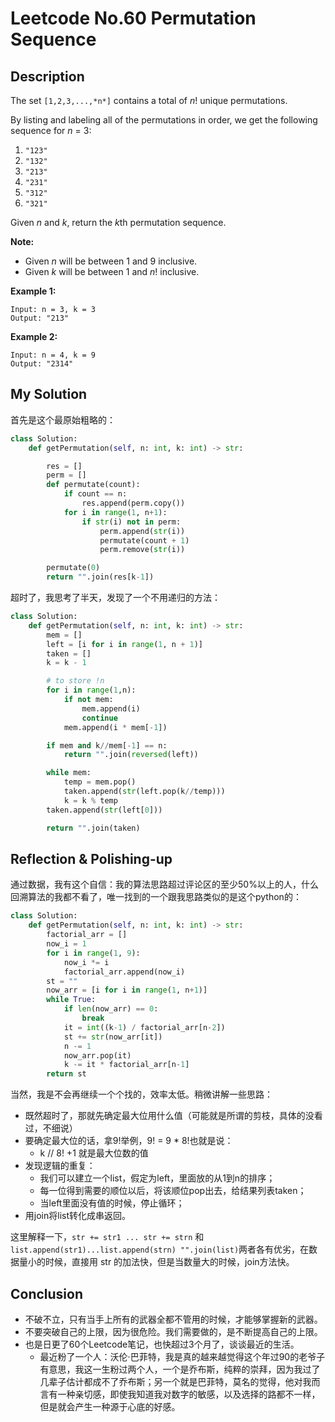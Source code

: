 # Leetcode No.60 Permutation Sequence

## Description

The set `[1,2,3,...,*n*]` contains a total of *n*! unique permutations.

By listing and labeling all of the permutations in order, we get the following sequence for *n* = 3:

1. `"123"`
2. `"132"`
3. `"213"`
4. `"231"`
5. `"312"`
6. `"321"`

Given *n* and *k*, return the *k*th permutation sequence.

**Note:**

- Given *n* will be between 1 and 9 inclusive.
- Given *k* will be between 1 and *n*! inclusive.

**Example 1:**

```
Input: n = 3, k = 3
Output: "213"
```

**Example 2:**

```
Input: n = 4, k = 9
Output: "2314"
```

## My Solution

首先是这个最原始粗略的：

```python
class Solution:
    def getPermutation(self, n: int, k: int) -> str:

        res = []
        perm = []
        def permutate(count):
            if count == n:
                res.append(perm.copy())
            for i in range(1, n+1):
                if str(i) not in perm:
                    perm.append(str(i))
                    permutate(count + 1)
                    perm.remove(str(i))

        permutate(0)
        return "".join(res[k-1])
```

超时了，我思考了半天，发现了一个不用递归的方法：

```python
class Solution:
    def getPermutation(self, n: int, k: int) -> str:
        mem = []
        left = [i for i in range(1, n + 1)]
        taken = []
        k = k - 1

        # to store !n
        for i in range(1,n):
            if not mem:
                mem.append(i)
                continue
            mem.append(i * mem[-1])

        if mem and k//mem[-1] == n:
            return "".join(reversed(left))

        while mem:
            temp = mem.pop()
            taken.append(str(left.pop(k//temp)))
            k = k % temp
        taken.append(str(left[0]))

        return "".join(taken)
```

## Reflection & Polishing-up

通过数据，我有这个自信：我的算法思路超过评论区的至少50%以上的人，什么回溯算法的我都不看了，唯一找到的一个跟我思路类似的是这个python的：

```python
class Solution:
    def getPermutation(self, n: int, k: int) -> str:
        factorial_arr = []
        now_i = 1
        for i in range(1, 9):
            now_i *= i
            factorial_arr.append(now_i)
        st = ""
        now_arr = [i for i in range(1, n+1)]
        while True:
            if len(now_arr) == 0:
                break
            it = int((k-1) / factorial_arr[n-2])
            st += str(now_arr[it])
            n -= 1
            now_arr.pop(it)
            k -= it * factorial_arr[n-1]
        return st
```

当然，我是不会再继续一个个找的，效率太低。稍微讲解一些思路：

- 既然超时了，那就先确定最大位用什么值（可能就是所谓的剪枝，具体的没看过，不细说）
- 要确定最大位的话，拿9!举例，9! = 9 * 8!也就是说：
  - k // 8! +1 就是最大位数的值
- 发现逻辑的重复：
  - 我们可以建立一个list，假定为left，里面放的从1到n的排序；
  - 每一位得到需要的顺位以后，将该顺位pop出去，给结果列表taken；
  - 当left里面没有值的时候，停止循环；
- 用join将list转化成串返回。

这里解释一下，`str += str1 ... str += strn` 和 `list.append(str1)...list.append(strn) "".join(list)`两者各有优劣，在数据量小的时候，直接用 str 的加法快，但是当数量大的时候，join方法快。

## Conclusion

- 不破不立，只有当手上所有的武器全都不管用的时候，才能够掌握新的武器。
- 不要突破自己的上限，因为很危险。我们需要做的，是不断提高自己的上限。
- 也是日更了60个Leetcode笔记，也快超过3个月了，谈谈最近的生活。
  - 最近粉了一个人：沃伦·巴菲特，我是真的越来越觉得这个年过90的老爷子有意思，我这一生粉过两个人，一个是乔布斯，纯粹的崇拜，因为我过了几辈子估计都成不了乔布斯；另一个就是巴菲特，莫名的觉得，他对我而言有一种亲切感，即使我知道我对数字的敏感，以及选择的路都不一样，但是就会产生一种源于心底的好感。